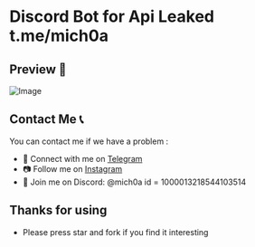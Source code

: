 # Discord Bot for Api Leaked t.me/mich0a



## Preview 👀
![Image](https://media.discordapp.net/attachments/1140987090843213826/1141573479519486032/image.png)



## Contact Me 📞

You can contact me if we have a problem :

- 🚀 Connect with me on [Telegram](https://t.me/mich0a)
- 📷 Follow me on [Instagram](https://www.instagram.com/mich.0a)
- 💬 Join me on Discord: @mich0a id = 1000013218544103514

## Thanks for using

- Please press star and fork if you find it interesting
